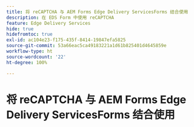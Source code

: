 ```yaml
---
title: 将 reCAPTCHA 与 AEM Forms Edge Delivery ServicesForms 结合使用
description: 在 EDS Form 中使用 reCAPTCHA
feature: Edge Delivery Services
hide: true
hidefromtoc: true
exl-id: ac104e23-f175-435f-8414-19847efa5825
source-git-commit: 53a66eac5ca49183221a1d61b825401d4645859e
workflow-type: ht
source-wordcount: '22'
ht-degree: 100%

---
```


# 将 reCAPTCHA 与 AEM Forms Edge Delivery ServicesForms 结合使用
